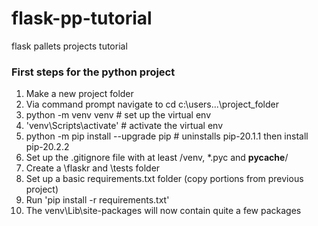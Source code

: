 # flask-pp-tutorial
 flask pallets projects tutorial

 ### First steps for the python project
1. Make a new project folder
1. Via command prompt navigate to cd c:\users\...\project_folder
1. python -m venv venv  # set up the virtual env
1. 'venv\Scripts\activate'  # activate the virtual env
1. python -m pip install --upgrade pip  # uninstalls pip-20.1.1 then install pip-20.2.2
1. Set up the .gitignore file with at least /venv, *.pyc and __pycache__/
1. Create a \flaskr and \tests folder
1. Set up a basic requirements.txt folder (copy portions from previous project)
1. Run 'pip install -r requirements.txt'
1. The venv\Lib\site-packages will now contain quite a few packages
